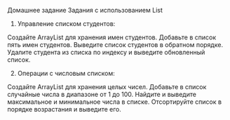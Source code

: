 Домашнее задание
Задания с использованием List
1. Управление списком студентов:

Создайте ArrayList для хранения имен студентов.
Добавьте в список пять имен студентов.
Выведите список студентов в обратном порядке.
Удалите студента из списка по индексу и выведите обновленный список.

2. Операции с числовым списком:

Создайте ArrayList для хранения целых чисел.
Добавьте в список случайные числа в диапазоне от 1 до 100.
Найдите и выведите максимальное и минимальное числа в списке.
Отсортируйте список в порядке возрастания и выведите его.